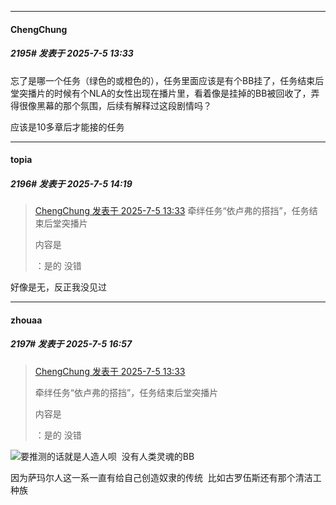 ﻿
*****

####  ChengChung  
##### 2195#       发表于 2025-7-5 13:33

忘了是哪一个任务（绿色的或橙色的），任务里面应该是有个BB挂了，任务结束后堂突播片的时候有个NLA的女性出现在播片里，看着像是挂掉的BB被回收了，弄得很像黑幕的那个氛围，后续有解释过这段剧情吗？

应该是10多章后才能接的任务


*****

####  topia  
##### 2196#       发表于 2025-7-5 14:19

<blockquote><a href="httphttps://stage1st.com/2b/forum.php?mod=redirect&amp;goto=findpost&amp;pid=68049024&amp;ptid=2204972" target="_blank">ChengChung 发表于 2025-7-5 13:33</a>
牵绊任务“依卢弗的搭挡”，任务结束后堂突播片

内容是

：是的 没错</blockquote>
好像是无，反正我没见过


*****

####  zhouaa  
##### 2197#       发表于 2025-7-5 16:57

<blockquote><a href="httphttps://stage1st.com/2b/forum.php?mod=redirect&amp;goto=findpost&amp;pid=68049024&amp;ptid=2204972" target="_blank">ChengChung 发表于 2025-7-5 13:33</a>

牵绊任务“依卢弗的搭挡”，任务结束后堂突播片

内容是

：是的 没错</blockquote>
<img src="https://static.stage1st.com/image/smiley/face2017/009.gif" referrerpolicy="no-referrer">要推测的话就是人造人呗  没有人类灵魂的BB

因为萨玛尔人这一系一直有给自己创造奴隶的传统  比如古罗伍斯还有那个清洁工种族

